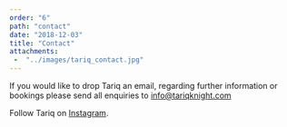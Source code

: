 ```yaml
---
order: "6"
path: "contact"
date: "2018-12-03"
title: "Contact"
attachments: 
 -  "../images/tariq_contact.jpg"
---
```


If you would like to drop Tariq an email, regarding further information or bookings please send all enquiries to [info@tariqknight.com](mailto:info@tariqknight.com)

Follow Tariq on [Instagram](https://www.instagram.com/tariqknight/).